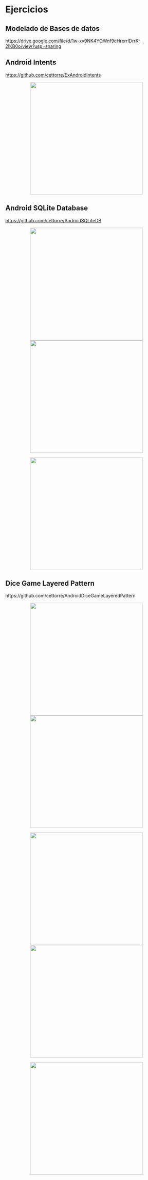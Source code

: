 
<h1>Ejercicios</h1>

<h2>Modelado de Bases de datos</h2>



https://drive.google.com/file/d/1w-xv9NK4YOWnf9cHrxrrlDrrK-2lKB0o/view?usp=sharing


<h2>Android Intents</h2>



https://github.com/cettorre/ExAndroidIntents

<p align="center">
  
<img src="img/ej1main.jpg" width="350"/>

</p>



<h2>Android SQLite Database</h2>



https://github.com/cettorre/AndroidSQLiteDB

<p align="center">

<img src="/img/ej2main.jpg" width="350"/>
  
<img src="/img/ej2add.jpg" width="350"/>

</p>



<p align="center">
 
 <img src="/img/ej2info.jpg" width="350"/>

</p>




<h2> Dice Game Layered Pattern </h2>
https://github.com/cettorre/AndroidDiceGameLayeredPattern
<p align="center">

<img src="/img/dicegame/main.jpg" width="350"/>
  
<img src="/img/dicegame/dashboard.jpg" width="350"/>

</p>

<p align="center">

<img src="/img/dicegame/game.jpg" width="350"/>
  
<img src="/img/dicegame/score.jpg" width="350"/>

</p>

<p align="center">

<img src="/img/dicegame/stats.jpg" width="350"/>
  

</p>
